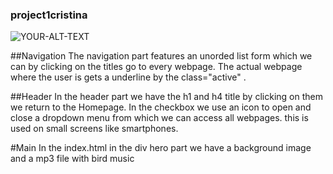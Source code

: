### project1cristina


<picture>
 <source media="(prefers-color-scheme: dark)" srcset="YOUR-DARKMODE-IMAGE">
 <source media="(prefers-color-scheme: light)" srcset="YOUR-LIGHTMODE-IMAGE">
 <img alt="YOUR-ALT-TEXT" src="YOUR-DEFAULT-IMAGE">
</picture>

##Navigation
The navigation part features an unorded list form which we can by clicking on the titles go to every webpage.
The actual  webpage where the user is gets a underline by the class="active" .

##Header
In the header part we have the h1 and h4 title by clicking on them we return to the Homepage.
In the checkbox we use an icon to open and close a dropdown menu from which we can access all webpages.
this is used on small screens like smartphones.

#Main 
In the index.html in the div hero part we have a background image and a mp3 file with bird music



<!--
**Charly1357/Charly1357** is a ✨ _special_ ✨ repository because its `README.md` (this file) appears on your GitHub profile.

Here are some ideas to get you started:

- 🔭 I’m currently working on ...
- 🌱 I’m currently learning ...
- 👯 I’m looking to collaborate on ...
- 🤔 I’m looking for help with ...
- 💬 Ask me about ...
- 📫 How to reach me: ...
- 😄 Pronouns: ...
- ⚡ Fun fact: ...
-->
